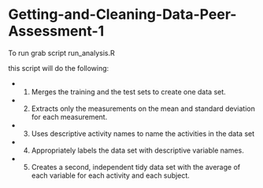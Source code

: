 Getting-and-Cleaning-Data-Peer-Assessment-1
===========================================

To run grab script run_analysis.R

this script will do the following:

* 1. Merges the training and the test sets to create one data set.
* 2. Extracts only the measurements on the mean and standard deviation for each measurement. 
* 3. Uses descriptive activity names to name the activities in the data set
* 4. Appropriately labels the data set with descriptive variable names. 
* 5. Creates a second, independent tidy data set with the average of each variable for each activity and each subject. 
